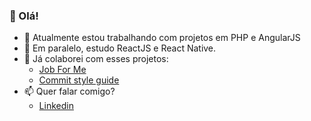 ### 👋 Olá!

- 🔭 Atualmente estou trabalhando com projetos em PHP e AngularJS
- 🌱 Em paralelo, estudo ReactJS e React Native.
- 📌 Já colaborei com esses projetos: 
  - [Job For Me](https://github.com/CarlosZiegler/jobforme)
  - [Commit style guide](https://github.com/DevCia/commit-style-guide)
- 📫 Quer falar comigo? 
  - [Linkedin](https://www.linkedin.com/in/vitor-serrano/)

